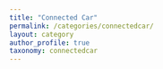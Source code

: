 ```yaml
---
title: "Connected Car"
permalink: /categories/connectedcar/
layout: category
author_profile: true
taxonomy: connectedcar
---
```

